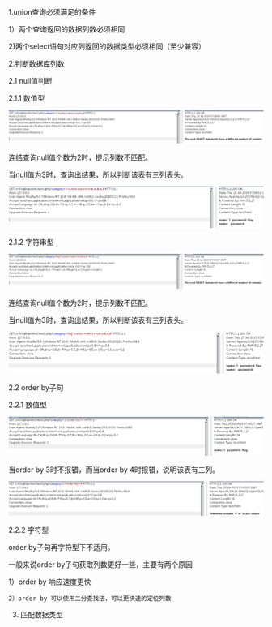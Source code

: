 1.union查询必须满足的条件

  1）两个查询返回的数据列数必须相同

  2)两个select语句对应列返回的数据类型必须相同（至少兼容）



2.判断数据库列数

2.1 null值判断

2.1.1 数值型

![](images/AE830AB111884FEDAE5BCF5991338100clipboard.png)

连结查询null值个数为2时，提示列数不匹配。

当null值为3时，查询出结果，所以判断该表有三列表头。

![](images/73308DECF400473EB5B5B4CC391CE9D3clipboard.png)



2.1.2 字符串型

![](images/D08142FCBBE94D0B97900324B2099F30clipboard.png)

连结查询null值个数为2时，提示列数不匹配。

当null值为3时，查询出结果，所以判断该表有三列表头。

![](images/1D2385928D6841B58A69B93E8C8C2EB7clipboard.png)



2.2 order by子句

2.2.1 数值型

![](images/59CFE868F8C346A082F126B3C1894C83clipboard.png)

当order by 3时不报错，而当order by 4时报错，说明该表有三列。

![](images/AE17048D1DD24F9C97AC044AFE5355D5clipboard.png)



2.2.2 字符型

order by子句再字符型下不适用。





一般来说order by子句获取列数更好一些，主要有两个原因

   1）order by 响应速度更快

    2）order by 可以使用二分查找法，可以更快速的定位列数



3. 匹配数据类型











